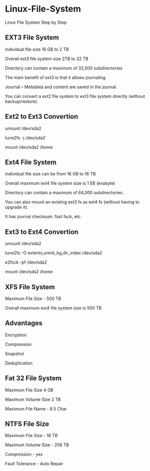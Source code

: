 # Linux-File-System
Linux File System Step by Step

EXT3 File System
----------------

Individual file size 16 GB to 2 TB

Overall ext3 file system size 2TB to 32 TB

Directory can contain a maximum of 32,000 subdirectories

The main benefit of ext3 is that it allows journaling.

Journal – Metadata and content are saved in the journal.

You can convert a ext2 file system to ext3 file system directly (without backup/restore).

Ext2 to Ext3 Convertion
-----------------------

umount /dev/sda2

tune2fs -j /dev/sda2

mount /dev/sda2 /home


Ext4 File System
----------------

Individual file size can be from 16 GB to 16 TB

Overall maximum ext4 file system size is 1 EB (exabyte)

Directory can contain a maximum of 64,000 subdirectories.

You can also mount an existing ext3 fs as ext4 fs (without having to upgrade it).

It has journal checksum. fast fsck, etc.

Ext3 to Ext4 Convertion
-----------------------

umount /dev/sda2

tune2fs -O extents,uninit_bg,dir_index /dev/sda2

e2fsck -pf /dev/sda2

mount /dev/sda2 /home


XFS File System
---------------

Maximum File Size - 500 TB

Overall maximum ext4 file system size is 500 TB

Advantages
----------

Encryption

Compression

Snapshot

Deduplication


Fat 32 File System
------------------

Maximum File Size 4 GB

Maximum Volume Size 2 TB

Maximum File Name - 8.5 Char

NTFS File Size
--------------

Maximum File Size - 16 TB

Maximum Volume Size - 256 TB

Compression - yes

Fault Tolerance - Auto Repair

